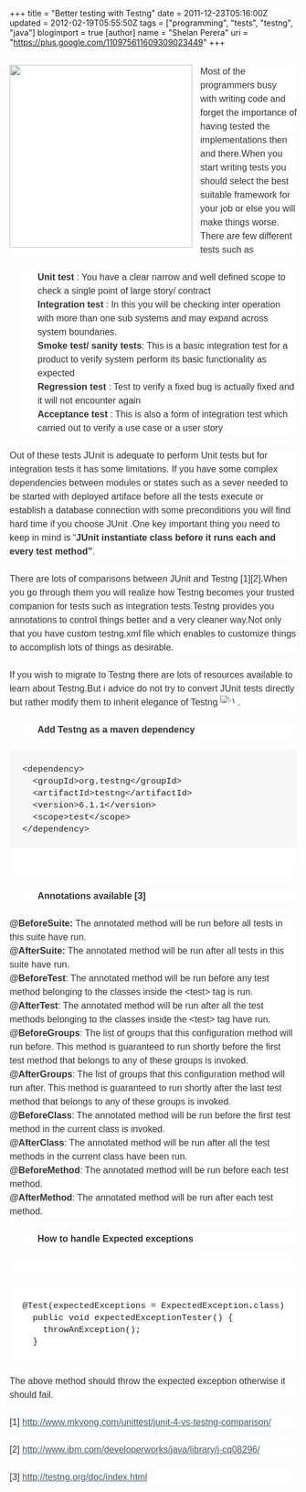 +++
title = "Better testing with Testng"
date = 2011-12-23T05:16:00Z
updated = 2012-02-19T05:55:50Z
tags = ["programming", "tests", "testng", "java"]
blogimport = true 
[author]
	name = "Shelan Perera"
	uri = "https://plus.google.com/110975611609309023449"
+++

<div dir="ltr" style="text-align: left;" trbidi="on"><br /><div class="separator" style="clear: both; text-align: center;"><a href="http://3.bp.blogspot.com/-1fhr15aqEbM/T0D2DkWQYcI/AAAAAAAAApQ/64iF5cZTXI4/s1600/software_test_t_shirt-p235519193889289084yk2l_400-300x300.jpg" imageanchor="1" style="clear: left; float: left; margin-bottom: 1em; margin-right: 1em;"><img border="0" height="320" src="http://3.bp.blogspot.com/-1fhr15aqEbM/T0D2DkWQYcI/AAAAAAAAApQ/64iF5cZTXI4/s320/software_test_t_shirt-p235519193889289084yk2l_400-300x300.jpg" width="320" /></a></div><div style="background-attachment: initial; background-clip: initial; background-color: white; background-image: initial; background-origin: initial; border-bottom-width: 0px; border-color: initial; border-image: initial; border-left-width: 0px; border-right-width: 0px; border-style: initial; border-top-width: 0px; color: #333333; font-family: 'Trebuchet MS', Helvetica, sans-serif; font-size: 16px; line-height: 24px; margin-bottom: 24px; padding-bottom: 0px; padding-left: 0px; padding-right: 0px; padding-top: 0px; text-align: -webkit-auto; vertical-align: baseline;">Most of the programmers busy with&nbsp;writing&nbsp;code and forget the&nbsp;importance&nbsp;of having tested&nbsp;the implementations then and there.When you start writing tests you should select the best suitable framework for your job or else you will make things worse. There are few different tests such as</div><ul style="background-attachment: initial; background-clip: initial; background-color: white; background-image: initial; background-origin: initial; border-bottom-width: 0px; border-color: initial; border-image: initial; border-left-width: 0px; border-right-width: 0px; border-style: initial; border-top-width: 0px; color: #333333; font-family: 'Trebuchet MS', Helvetica, sans-serif; font-size: 16px; line-height: 24px; list-style-image: initial; list-style-position: initial; list-style-type: none; margin-bottom: 24px; margin-left: 1.5em; margin-right: 0px; margin-top: 0px; padding-bottom: 0px; padding-left: 0px; padding-right: 0px; padding-top: 0px; text-align: -webkit-auto; vertical-align: baseline;"><li style="background-attachment: scroll; background-clip: initial; background-color: transparent; background-image: url(http://blog.shelan.org/wp-content/themes/absolum/images/list.gif); background-origin: initial; background-position: 5px 7px; background-repeat: no-repeat no-repeat; border-bottom-width: 0px; border-color: initial; border-image: initial; border-left-width: 0px; border-right-width: 0px; border-style: initial; border-top-width: 0px; margin-bottom: 0px; margin-left: 0px; margin-right: 0px; margin-top: 0px; padding-bottom: 0px; padding-left: 25px; padding-right: 0px; padding-top: 0px; vertical-align: baseline;"><strong style="background-attachment: initial; background-clip: initial; background-color: transparent; background-image: initial; background-origin: initial; background-position: initial initial; background-repeat: initial initial; border-bottom-width: 0px; border-color: initial; border-image: initial; border-left-width: 0px; border-right-width: 0px; border-style: initial; border-top-width: 0px; font-weight: bold; margin-bottom: 0px; margin-left: 0px; margin-right: 0px; margin-top: 0px; padding-bottom: 0px; padding-left: 0px; padding-right: 0px; padding-top: 0px; vertical-align: baseline;">Unit test</strong>&nbsp;: You have a clear narrow and well defined scope to check a single point of large story/ contract</li><li style="background-attachment: scroll; background-clip: initial; background-color: transparent; background-image: url(http://blog.shelan.org/wp-content/themes/absolum/images/list.gif); background-origin: initial; background-position: 5px 7px; background-repeat: no-repeat no-repeat; border-bottom-width: 0px; border-color: initial; border-image: initial; border-left-width: 0px; border-right-width: 0px; border-style: initial; border-top-width: 0px; margin-bottom: 0px; margin-left: 0px; margin-right: 0px; margin-top: 0px; padding-bottom: 0px; padding-left: 25px; padding-right: 0px; padding-top: 0px; vertical-align: baseline;"><strong style="background-attachment: initial; background-clip: initial; background-color: transparent; background-image: initial; background-origin: initial; background-position: initial initial; background-repeat: initial initial; border-bottom-width: 0px; border-color: initial; border-image: initial; border-left-width: 0px; border-right-width: 0px; border-style: initial; border-top-width: 0px; font-weight: bold; margin-bottom: 0px; margin-left: 0px; margin-right: 0px; margin-top: 0px; padding-bottom: 0px; padding-left: 0px; padding-right: 0px; padding-top: 0px; vertical-align: baseline;">Integration test</strong>&nbsp;: In this you will be checking inter operation with more than one sub systems and may expand across system&nbsp;boundaries.</li><li style="background-attachment: scroll; background-clip: initial; background-color: transparent; background-image: url(http://blog.shelan.org/wp-content/themes/absolum/images/list.gif); background-origin: initial; background-position: 5px 7px; background-repeat: no-repeat no-repeat; border-bottom-width: 0px; border-color: initial; border-image: initial; border-left-width: 0px; border-right-width: 0px; border-style: initial; border-top-width: 0px; margin-bottom: 0px; margin-left: 0px; margin-right: 0px; margin-top: 0px; padding-bottom: 0px; padding-left: 25px; padding-right: 0px; padding-top: 0px; vertical-align: baseline;"><strong style="background-attachment: initial; background-clip: initial; background-color: transparent; background-image: initial; background-origin: initial; background-position: initial initial; background-repeat: initial initial; border-bottom-width: 0px; border-color: initial; border-image: initial; border-left-width: 0px; border-right-width: 0px; border-style: initial; border-top-width: 0px; font-weight: bold; margin-bottom: 0px; margin-left: 0px; margin-right: 0px; margin-top: 0px; padding-bottom: 0px; padding-left: 0px; padding-right: 0px; padding-top: 0px; vertical-align: baseline;">Smoke test/ sanity tests</strong>: This is a basic integration test for a product to verify system perform its basic&nbsp;functionality as expected</li><li style="background-attachment: scroll; background-clip: initial; background-color: transparent; background-image: url(http://blog.shelan.org/wp-content/themes/absolum/images/list.gif); background-origin: initial; background-position: 5px 7px; background-repeat: no-repeat no-repeat; border-bottom-width: 0px; border-color: initial; border-image: initial; border-left-width: 0px; border-right-width: 0px; border-style: initial; border-top-width: 0px; margin-bottom: 0px; margin-left: 0px; margin-right: 0px; margin-top: 0px; padding-bottom: 0px; padding-left: 25px; padding-right: 0px; padding-top: 0px; vertical-align: baseline;"><strong style="background-attachment: initial; background-clip: initial; background-color: transparent; background-image: initial; background-origin: initial; background-position: initial initial; background-repeat: initial initial; border-bottom-width: 0px; border-color: initial; border-image: initial; border-left-width: 0px; border-right-width: 0px; border-style: initial; border-top-width: 0px; font-weight: bold; margin-bottom: 0px; margin-left: 0px; margin-right: 0px; margin-top: 0px; padding-bottom: 0px; padding-left: 0px; padding-right: 0px; padding-top: 0px; vertical-align: baseline;">Regression test</strong>&nbsp;: Test to verify a fixed bug is actually fixed and it will not encounter again</li><li style="background-attachment: scroll; background-clip: initial; background-color: transparent; background-image: url(http://blog.shelan.org/wp-content/themes/absolum/images/list.gif); background-origin: initial; background-position: 5px 7px; background-repeat: no-repeat no-repeat; border-bottom-width: 0px; border-color: initial; border-image: initial; border-left-width: 0px; border-right-width: 0px; border-style: initial; border-top-width: 0px; margin-bottom: 0px; margin-left: 0px; margin-right: 0px; margin-top: 0px; padding-bottom: 0px; padding-left: 25px; padding-right: 0px; padding-top: 0px; vertical-align: baseline;"><strong style="background-attachment: initial; background-clip: initial; background-color: transparent; background-image: initial; background-origin: initial; background-position: initial initial; background-repeat: initial initial; border-bottom-width: 0px; border-color: initial; border-image: initial; border-left-width: 0px; border-right-width: 0px; border-style: initial; border-top-width: 0px; font-weight: bold; margin-bottom: 0px; margin-left: 0px; margin-right: 0px; margin-top: 0px; padding-bottom: 0px; padding-left: 0px; padding-right: 0px; padding-top: 0px; vertical-align: baseline;">Acceptance test</strong>&nbsp;: This is also a form of integration test which carried out to verify a&nbsp;use case&nbsp;or a user story</li></ul><div style="background-attachment: initial; background-clip: initial; background-color: white; background-image: initial; background-origin: initial; border-bottom-width: 0px; border-color: initial; border-image: initial; border-left-width: 0px; border-right-width: 0px; border-style: initial; border-top-width: 0px; color: #333333; font-family: 'Trebuchet MS', Helvetica, sans-serif; font-size: 16px; line-height: 24px; margin-bottom: 24px; padding-bottom: 0px; padding-left: 0px; padding-right: 0px; padding-top: 0px; text-align: -webkit-auto; vertical-align: baseline;">Out of these tests JUnit is adequate to perform Unit tests but for integration tests it has some limitations. If you have some complex dependencies between modules or states such as a sever needed to be started with deployed artiface before all the tests execute or establish a database connection with some&nbsp;preconditions you will find hard time if you choose JUnit .One key important thing you need to keep in mind is “<strong style="background-attachment: initial; background-clip: initial; background-color: transparent; background-image: initial; background-origin: initial; background-position: initial initial; background-repeat: initial initial; border-bottom-width: 0px; border-color: initial; border-image: initial; border-left-width: 0px; border-right-width: 0px; border-style: initial; border-top-width: 0px; font-weight: bold; margin-bottom: 0px; margin-left: 0px; margin-right: 0px; margin-top: 0px; padding-bottom: 0px; padding-left: 0px; padding-right: 0px; padding-top: 0px; vertical-align: baseline;">JUnit instantiate class before it runs each and every test method”</strong>.</div><div style="background-attachment: initial; background-clip: initial; background-color: white; background-image: initial; background-origin: initial; border-bottom-width: 0px; border-color: initial; border-image: initial; border-left-width: 0px; border-right-width: 0px; border-style: initial; border-top-width: 0px; color: #333333; font-family: 'Trebuchet MS', Helvetica, sans-serif; font-size: 16px; line-height: 24px; margin-bottom: 24px; padding-bottom: 0px; padding-left: 0px; padding-right: 0px; padding-top: 0px; text-align: -webkit-auto; vertical-align: baseline;">There are lots of comparisons between JUnit and Testng [1][2].When you go through them you will realize how Testng becomes your trusted companion for tests such as integration tests.Testng provides you annotations to control things better and a very cleaner way.Not only that you have custom testng.xml file which enables to customize things to accomplish lots of things as&nbsp;desirable.</div><div style="background-attachment: initial; background-clip: initial; background-color: white; background-image: initial; background-origin: initial; border-bottom-width: 0px; border-color: initial; border-image: initial; border-left-width: 0px; border-right-width: 0px; border-style: initial; border-top-width: 0px; color: #333333; font-family: 'Trebuchet MS', Helvetica, sans-serif; font-size: 16px; line-height: 24px; margin-bottom: 24px; padding-bottom: 0px; padding-left: 0px; padding-right: 0px; padding-top: 0px; text-align: -webkit-auto; vertical-align: baseline;">If you wish to migrate to Testng there are lots of resources available to learn about Testng.But i advice do not try to convert JUnit tests directly but rather modify them to inherit elegance of Testng&nbsp;<img alt=":)" class="wp-smiley" src="http://blog.shelan.org/wp-includes/images/smilies/icon_smile.gif" style="background-attachment: scroll !important; background-clip: initial !important; background-color: transparent !important; background-image: none !important; background-origin: initial !important; background-position: 0px 0px !important; background-repeat: repeat repeat !important; border-bottom-width: 0px; border-color: initial; border-image: initial; border-left-width: 0px; border-right-width: 0px; border-style: initial; border-top-width: 0px; height: auto; margin-bottom: 0px !important; margin-left: 0px !important; margin-right: 0px !important; margin-top: 0px !important; max-height: 13px; max-width: 590px; padding-bottom: 0px !important; padding-left: 0px !important; padding-right: 0px !important; padding-top: 0px !important; vertical-align: baseline;" />&nbsp;.</div><ul style="background-attachment: initial; background-clip: initial; background-color: white; background-image: initial; background-origin: initial; border-bottom-width: 0px; border-color: initial; border-image: initial; border-left-width: 0px; border-right-width: 0px; border-style: initial; border-top-width: 0px; color: #333333; font-family: 'Trebuchet MS', Helvetica, sans-serif; font-size: 16px; line-height: 24px; list-style-image: initial; list-style-position: initial; list-style-type: none; margin-bottom: 24px; margin-left: 1.5em; margin-right: 0px; margin-top: 0px; padding-bottom: 0px; padding-left: 0px; padding-right: 0px; padding-top: 0px; text-align: -webkit-auto; vertical-align: baseline;"><li style="background-attachment: scroll; background-clip: initial; background-color: transparent; background-image: url(http://blog.shelan.org/wp-content/themes/absolum/images/list.gif); background-origin: initial; background-position: 5px 7px; background-repeat: no-repeat no-repeat; border-bottom-width: 0px; border-color: initial; border-image: initial; border-left-width: 0px; border-right-width: 0px; border-style: initial; border-top-width: 0px; margin-bottom: 0px; margin-left: 0px; margin-right: 0px; margin-top: 0px; padding-bottom: 0px; padding-left: 25px; padding-right: 0px; padding-top: 0px; vertical-align: baseline;"><strong style="background-attachment: initial; background-clip: initial; background-color: transparent; background-image: initial; background-origin: initial; background-position: initial initial; background-repeat: initial initial; border-bottom-width: 0px; border-color: initial; border-image: initial; border-left-width: 0px; border-right-width: 0px; border-style: initial; border-top-width: 0px; font-weight: bold; margin-bottom: 0px; margin-left: 0px; margin-right: 0px; margin-top: 0px; padding-bottom: 0px; padding-left: 0px; padding-right: 0px; padding-top: 0px; vertical-align: baseline;">Add Testng as a maven dependency</strong></li></ul><div style="background-attachment: initial; background-clip: initial; background-color: white; background-image: initial; background-origin: initial; border-bottom-width: 0px; border-color: initial; border-image: initial; border-left-width: 0px; border-right-width: 0px; border-style: initial; border-top-width: 0px; color: #333333; font-family: 'Trebuchet MS', Helvetica, sans-serif; font-size: 16px; line-height: 24px; margin-bottom: 0px; margin-left: 0px; margin-right: 0px; margin-top: 0px; padding-bottom: 0px; padding-left: 0px; padding-right: 0px; padding-top: 0px; text-align: -webkit-auto; vertical-align: baseline;"><pre style="background-attachment: initial; background-clip: initial; background-color: #f7f7f7; background-image: initial; background-origin: initial; border-bottom-width: 0px; border-color: initial; border-image: initial; border-left-width: 0px; border-right-width: 0px; border-style: initial; border-top-width: 0px; color: #222222; font-family: 'Courier 10 Pitch', Courier, monospace; font-size: 15px; line-height: 21px; margin-bottom: 24px; padding-bottom: 1.5em; padding-left: 1.5em; padding-right: 1.5em; padding-top: 1.5em; vertical-align: baseline;">&lt;dependency&gt;<br />  &lt;groupId&gt;org.testng&lt;/groupId&gt;<br />  &lt;artifactId&gt;testng&lt;/artifactId&gt;<br />  &lt;version&gt;6.1.1&lt;/version&gt;<br />  &lt;scope&gt;test&lt;/scope&gt;<br />&lt;/dependency&gt;</pre><div style="background-attachment: initial; background-clip: initial; background-color: transparent; background-image: initial; background-origin: initial; border-bottom-width: 0px; border-color: initial; border-image: initial; border-left-width: 0px; border-right-width: 0px; border-style: initial; border-top-width: 0px; margin-bottom: 24px; padding-bottom: 0px; padding-left: 0px; padding-right: 0px; padding-top: 0px; vertical-align: baseline;"><span style="background-attachment: initial; background-clip: initial; background-color: transparent; background-image: initial; background-origin: initial; border-bottom-width: 0px; border-color: initial; border-image: initial; border-left-width: 0px; border-right-width: 0px; border-style: initial; border-top-width: 0px; font-size: x-small; margin-bottom: 0px; margin-left: 0px; margin-right: 0px; margin-top: 0px; padding-bottom: 0px; padding-left: 0px; padding-right: 0px; padding-top: 0px; vertical-align: baseline;"><span class="Apple-style-span" style="background-attachment: initial; background-clip: initial; background-image: initial; background-origin: initial; border-bottom-width: 0px; border-color: initial; border-image: initial; border-left-width: 0px; border-right-width: 0px; border-style: initial; border-top-width: 0px; margin-bottom: 0px; margin-left: 0px; margin-right: 0px; margin-top: 0px; padding-bottom: 0px; padding-left: 0px; padding-right: 0px; padding-top: 0px; vertical-align: baseline;"><strong style="background-attachment: initial; background-clip: initial; background-color: transparent; background-image: initial; background-origin: initial; background-position: initial initial; background-repeat: initial initial; border-bottom-width: 0px; border-color: initial; border-image: initial; border-left-width: 0px; border-right-width: 0px; border-style: initial; border-top-width: 0px; font-weight: bold; margin-bottom: 0px; margin-left: 0px; margin-right: 0px; margin-top: 0px; padding-bottom: 0px; padding-left: 0px; padding-right: 0px; padding-top: 0px; vertical-align: baseline;"><br /></strong></span></span></div></div><ul style="background-attachment: initial; background-clip: initial; background-color: white; background-image: initial; background-origin: initial; border-bottom-width: 0px; border-color: initial; border-image: initial; border-left-width: 0px; border-right-width: 0px; border-style: initial; border-top-width: 0px; color: #333333; font-family: 'Trebuchet MS', Helvetica, sans-serif; font-size: 16px; line-height: 24px; list-style-image: initial; list-style-position: initial; list-style-type: none; margin-bottom: 24px; margin-left: 1.5em; margin-right: 0px; margin-top: 0px; padding-bottom: 0px; padding-left: 0px; padding-right: 0px; padding-top: 0px; text-align: -webkit-auto; vertical-align: baseline;"><li style="background-attachment: scroll; background-clip: initial; background-color: transparent; background-image: url(http://blog.shelan.org/wp-content/themes/absolum/images/list.gif); background-origin: initial; background-position: 5px 7px; background-repeat: no-repeat no-repeat; border-bottom-width: 0px; border-color: initial; border-image: initial; border-left-width: 0px; border-right-width: 0px; border-style: initial; border-top-width: 0px; margin-bottom: 0px; margin-left: 0px; margin-right: 0px; margin-top: 0px; padding-bottom: 0px; padding-left: 25px; padding-right: 0px; padding-top: 0px; vertical-align: baseline;"><strong style="background-attachment: initial; background-clip: initial; background-color: transparent; background-image: initial; background-origin: initial; background-position: initial initial; background-repeat: initial initial; border-bottom-width: 0px; border-color: initial; border-image: initial; border-left-width: 0px; border-right-width: 0px; border-style: initial; border-top-width: 0px; font-weight: bold; margin-bottom: 0px; margin-left: 0px; margin-right: 0px; margin-top: 0px; padding-bottom: 0px; padding-left: 0px; padding-right: 0px; padding-top: 0px; vertical-align: baseline;">Annotations&nbsp;available [3]</strong></li></ul><div style="background-attachment: initial; background-clip: initial; background-color: white; background-image: initial; background-origin: initial; border-bottom-width: 0px; border-color: initial; border-image: initial; border-left-width: 0px; border-right-width: 0px; border-style: initial; border-top-width: 0px; color: #333333; font-family: 'Trebuchet MS', Helvetica, sans-serif; font-size: 16px; line-height: 24px; margin-bottom: 24px; padding-bottom: 0px; padding-left: 0px; padding-right: 0px; padding-top: 0px; text-align: -webkit-auto; vertical-align: baseline;"><strong style="background-attachment: initial; background-clip: initial; background-color: transparent; background-image: initial; background-origin: initial; background-position: initial initial; background-repeat: initial initial; border-bottom-width: 0px; border-color: initial; border-image: initial; border-left-width: 0px; border-right-width: 0px; border-style: initial; border-top-width: 0px; font-weight: bold; margin-bottom: 0px; margin-left: 0px; margin-right: 0px; margin-top: 0px; padding-bottom: 0px; padding-left: 0px; padding-right: 0px; padding-top: 0px; vertical-align: baseline;">@BeforeSuite:&nbsp;</strong>The annotated method will be run before all tests in this suite have run.<br /><strong style="background-attachment: initial; background-clip: initial; background-color: transparent; background-image: initial; background-origin: initial; background-position: initial initial; background-repeat: initial initial; border-bottom-width: 0px; border-color: initial; border-image: initial; border-left-width: 0px; border-right-width: 0px; border-style: initial; border-top-width: 0px; font-weight: bold; margin-bottom: 0px; margin-left: 0px; margin-right: 0px; margin-top: 0px; padding-bottom: 0px; padding-left: 0px; padding-right: 0px; padding-top: 0px; vertical-align: baseline;">@AfterSuite:&nbsp;</strong>The annotated method will be run after all tests in this suite have run.<br /><strong style="background-attachment: initial; background-clip: initial; background-color: transparent; background-image: initial; background-origin: initial; background-position: initial initial; background-repeat: initial initial; border-bottom-width: 0px; border-color: initial; border-image: initial; border-left-width: 0px; border-right-width: 0px; border-style: initial; border-top-width: 0px; font-weight: bold; margin-bottom: 0px; margin-left: 0px; margin-right: 0px; margin-top: 0px; padding-bottom: 0px; padding-left: 0px; padding-right: 0px; padding-top: 0px; vertical-align: baseline;">@BeforeTest</strong>: The annotated method will be run before any test method belonging to the classes inside the &lt;test&gt; tag is run.<br /><strong style="background-attachment: initial; background-clip: initial; background-color: transparent; background-image: initial; background-origin: initial; background-position: initial initial; background-repeat: initial initial; border-bottom-width: 0px; border-color: initial; border-image: initial; border-left-width: 0px; border-right-width: 0px; border-style: initial; border-top-width: 0px; font-weight: bold; margin-bottom: 0px; margin-left: 0px; margin-right: 0px; margin-top: 0px; padding-bottom: 0px; padding-left: 0px; padding-right: 0px; padding-top: 0px; vertical-align: baseline;">@AfterTest</strong>: The annotated method will be run after all the test methods belonging to the classes inside the &lt;test&gt; tag have run.<br /><strong style="background-attachment: initial; background-clip: initial; background-color: transparent; background-image: initial; background-origin: initial; background-position: initial initial; background-repeat: initial initial; border-bottom-width: 0px; border-color: initial; border-image: initial; border-left-width: 0px; border-right-width: 0px; border-style: initial; border-top-width: 0px; font-weight: bold; margin-bottom: 0px; margin-left: 0px; margin-right: 0px; margin-top: 0px; padding-bottom: 0px; padding-left: 0px; padding-right: 0px; padding-top: 0px; vertical-align: baseline;">@BeforeGroups</strong>: The list of groups that this configuration method will run before. This method is guaranteed to run shortly before the first test method that belongs to any of these groups is invoked.<br /><strong style="background-attachment: initial; background-clip: initial; background-color: transparent; background-image: initial; background-origin: initial; background-position: initial initial; background-repeat: initial initial; border-bottom-width: 0px; border-color: initial; border-image: initial; border-left-width: 0px; border-right-width: 0px; border-style: initial; border-top-width: 0px; font-weight: bold; margin-bottom: 0px; margin-left: 0px; margin-right: 0px; margin-top: 0px; padding-bottom: 0px; padding-left: 0px; padding-right: 0px; padding-top: 0px; vertical-align: baseline;">@AfterGroups</strong>: The list of groups that this configuration method will run after. This method is guaranteed to run shortly after the last test method that belongs to any of these groups is invoked.<br /><strong style="background-attachment: initial; background-clip: initial; background-color: transparent; background-image: initial; background-origin: initial; background-position: initial initial; background-repeat: initial initial; border-bottom-width: 0px; border-color: initial; border-image: initial; border-left-width: 0px; border-right-width: 0px; border-style: initial; border-top-width: 0px; font-weight: bold; margin-bottom: 0px; margin-left: 0px; margin-right: 0px; margin-top: 0px; padding-bottom: 0px; padding-left: 0px; padding-right: 0px; padding-top: 0px; vertical-align: baseline;">@BeforeClass</strong>: The annotated method will be run before the first test method in the current class is invoked.<br /><strong style="background-attachment: initial; background-clip: initial; background-color: transparent; background-image: initial; background-origin: initial; background-position: initial initial; background-repeat: initial initial; border-bottom-width: 0px; border-color: initial; border-image: initial; border-left-width: 0px; border-right-width: 0px; border-style: initial; border-top-width: 0px; font-weight: bold; margin-bottom: 0px; margin-left: 0px; margin-right: 0px; margin-top: 0px; padding-bottom: 0px; padding-left: 0px; padding-right: 0px; padding-top: 0px; vertical-align: baseline;">@AfterClass</strong>: The annotated method will be run after all the test methods in the current class have been run.<br /><strong style="background-attachment: initial; background-clip: initial; background-color: transparent; background-image: initial; background-origin: initial; background-position: initial initial; background-repeat: initial initial; border-bottom-width: 0px; border-color: initial; border-image: initial; border-left-width: 0px; border-right-width: 0px; border-style: initial; border-top-width: 0px; font-weight: bold; margin-bottom: 0px; margin-left: 0px; margin-right: 0px; margin-top: 0px; padding-bottom: 0px; padding-left: 0px; padding-right: 0px; padding-top: 0px; vertical-align: baseline;">@BeforeMethod</strong>: The annotated method will be run before each test method.<br /><strong style="background-attachment: initial; background-clip: initial; background-color: transparent; background-image: initial; background-origin: initial; background-position: initial initial; background-repeat: initial initial; border-bottom-width: 0px; border-color: initial; border-image: initial; border-left-width: 0px; border-right-width: 0px; border-style: initial; border-top-width: 0px; font-weight: bold; margin-bottom: 0px; margin-left: 0px; margin-right: 0px; margin-top: 0px; padding-bottom: 0px; padding-left: 0px; padding-right: 0px; padding-top: 0px; vertical-align: baseline;">@AfterMethod</strong>: The annotated method will be run after each test method.</div><ul style="background-attachment: initial; background-clip: initial; background-color: white; background-image: initial; background-origin: initial; border-bottom-width: 0px; border-color: initial; border-image: initial; border-left-width: 0px; border-right-width: 0px; border-style: initial; border-top-width: 0px; color: #333333; font-family: 'Trebuchet MS', Helvetica, sans-serif; font-size: 16px; line-height: 24px; list-style-image: initial; list-style-position: initial; list-style-type: none; margin-bottom: 24px; margin-left: 1.5em; margin-right: 0px; margin-top: 0px; padding-bottom: 0px; padding-left: 0px; padding-right: 0px; padding-top: 0px; text-align: -webkit-auto; vertical-align: baseline;"><li style="background-attachment: scroll; background-clip: initial; background-color: transparent; background-image: url(http://blog.shelan.org/wp-content/themes/absolum/images/list.gif); background-origin: initial; background-position: 5px 7px; background-repeat: no-repeat no-repeat; border-bottom-width: 0px; border-color: initial; border-image: initial; border-left-width: 0px; border-right-width: 0px; border-style: initial; border-top-width: 0px; margin-bottom: 0px; margin-left: 0px; margin-right: 0px; margin-top: 0px; padding-bottom: 0px; padding-left: 25px; padding-right: 0px; padding-top: 0px; vertical-align: baseline;"><strong style="background-attachment: initial; background-clip: initial; background-color: transparent; background-image: initial; background-origin: initial; background-position: initial initial; background-repeat: initial initial; border-bottom-width: 0px; border-color: initial; border-image: initial; border-left-width: 0px; border-right-width: 0px; border-style: initial; border-top-width: 0px; font-weight: bold; margin-bottom: 0px; margin-left: 0px; margin-right: 0px; margin-top: 0px; padding-bottom: 0px; padding-left: 0px; padding-right: 0px; padding-top: 0px; vertical-align: baseline;">How to handle Expected exceptions</strong></li></ul><div style="background-attachment: initial; background-clip: initial; background-color: white; background-image: initial; background-origin: initial; border-bottom-width: 0px; border-color: initial; border-image: initial; border-left-width: 0px; border-right-width: 0px; border-style: initial; border-top-width: 0px; color: #333333; font-family: 'Trebuchet MS', Helvetica, sans-serif; font-size: 16px; line-height: 24px; margin-bottom: 24px; padding-bottom: 0px; padding-left: 0px; padding-right: 0px; padding-top: 0px; text-align: -webkit-auto; vertical-align: baseline;"><br /></div><pre style="background-attachment: initial; background-clip: initial; background-color: white; background-image: initial; background-origin: initial; border-bottom-width: 0px; border-color: initial; border-image: initial; border-left-width: 0px; border-right-width: 0px; border-style: initial; border-top-width: 0px; color: #222222; font-family: 'Courier 10 Pitch', Courier, monospace; font-size: 15px; line-height: 21px; margin-bottom: 24px; padding-bottom: 1.5em; padding-left: 1.5em; padding-right: 1.5em; padding-top: 1.5em; text-align: -webkit-auto; vertical-align: baseline;">@Test(expectedExceptions = ExpectedException.class)<br />  public void expectedExceptionTester() {<br />    throwAnException();<br />  }</pre><div style="background-attachment: initial; background-clip: initial; background-color: white; background-image: initial; background-origin: initial; border-bottom-width: 0px; border-color: initial; border-image: initial; border-left-width: 0px; border-right-width: 0px; border-style: initial; border-top-width: 0px; color: #333333; font-family: 'Trebuchet MS', Helvetica, sans-serif; font-size: 16px; line-height: 24px; margin-bottom: 24px; padding-bottom: 0px; padding-left: 0px; padding-right: 0px; padding-top: 0px; text-align: -webkit-auto; vertical-align: baseline;">The above method should throw the expected exception otherwise it should fail.</div><div style="background-attachment: initial; background-clip: initial; background-color: white; background-image: initial; background-origin: initial; border-bottom-width: 0px; border-color: initial; border-image: initial; border-left-width: 0px; border-right-width: 0px; border-style: initial; border-top-width: 0px; color: #333333; font-family: 'Trebuchet MS', Helvetica, sans-serif; font-size: 16px; line-height: 24px; margin-bottom: 24px; padding-bottom: 0px; padding-left: 0px; padding-right: 0px; padding-top: 0px; text-align: -webkit-auto; vertical-align: baseline;">[1]&nbsp;<a href="http://www.mkyong.com/unittest/junit-4-vs-testng-comparison/" style="background-attachment: initial; background-clip: initial; background-color: transparent; background-image: initial; background-origin: initial; background-position: initial initial; background-repeat: initial initial; border-bottom-width: 0px; border-color: initial; border-image: initial; border-left-width: 0px; border-right-width: 0px; border-style: initial; border-top-width: 0px; color: #395c77; margin-bottom: 0px; margin-left: 0px; margin-right: 0px; margin-top: 0px; padding-bottom: 0px; padding-left: 0px; padding-right: 0px; padding-top: 0px; vertical-align: baseline;">http://www.mkyong.com/unittest/junit-4-vs-testng-comparison/</a></div><div style="background-attachment: initial; background-clip: initial; background-color: white; background-image: initial; background-origin: initial; border-bottom-width: 0px; border-color: initial; border-image: initial; border-left-width: 0px; border-right-width: 0px; border-style: initial; border-top-width: 0px; color: #333333; font-family: 'Trebuchet MS', Helvetica, sans-serif; font-size: 16px; line-height: 24px; margin-bottom: 24px; padding-bottom: 0px; padding-left: 0px; padding-right: 0px; padding-top: 0px; text-align: -webkit-auto; vertical-align: baseline;">[2]&nbsp;<a href="http://www.ibm.com/developerworks/java/library/j-cq08296/" style="background-attachment: initial; background-clip: initial; background-color: transparent; background-image: initial; background-origin: initial; background-position: initial initial; background-repeat: initial initial; border-bottom-width: 0px; border-color: initial; border-image: initial; border-left-width: 0px; border-right-width: 0px; border-style: initial; border-top-width: 0px; color: #395c77; margin-bottom: 0px; margin-left: 0px; margin-right: 0px; margin-top: 0px; padding-bottom: 0px; padding-left: 0px; padding-right: 0px; padding-top: 0px; vertical-align: baseline;">http://www.ibm.com/developerworks/java/library/j-cq08296/</a></div><div style="background-attachment: initial; background-clip: initial; background-color: white; background-image: initial; background-origin: initial; border-bottom-width: 0px; border-color: initial; border-image: initial; border-left-width: 0px; border-right-width: 0px; border-style: initial; border-top-width: 0px; color: #333333; font-family: 'Trebuchet MS', Helvetica, sans-serif; font-size: 16px; line-height: 24px; margin-bottom: 24px; padding-bottom: 0px; padding-left: 0px; padding-right: 0px; padding-top: 0px; text-align: -webkit-auto; vertical-align: baseline;">[3]&nbsp;<a href="http://testng.org/doc/index.html" style="background-attachment: initial; background-clip: initial; background-color: transparent; background-image: initial; background-origin: initial; background-position: initial initial; background-repeat: initial initial; border-bottom-width: 0px; border-color: initial; border-image: initial; border-left-width: 0px; border-right-width: 0px; border-style: initial; border-top-width: 0px; color: #395c77; margin-bottom: 0px; margin-left: 0px; margin-right: 0px; margin-top: 0px; padding-bottom: 0px; padding-left: 0px; padding-right: 0px; padding-top: 0px; vertical-align: baseline;">http://testng.org/doc/index.html</a></div></div>
